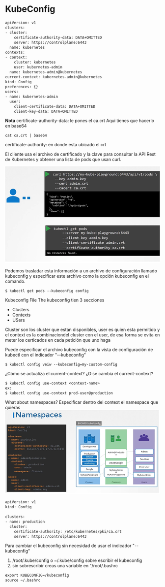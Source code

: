
# KubeConfig
```
apiVersion: v1
clusters:
- cluster:
    certificate-authority-data: DATA+OMITTED
    server: https://controlplane:6443
  name: kubernetes
contexts:
- context:
    cluster: kubernetes
    user: kubernetes-admin
  name: kubernetes-admin@kubernetes
current-context: kubernetes-admin@kubernetes
kind: Config
preferences: {}
users:
- name: kubernetes-admin
  user:
    client-certificate-data: DATA+OMITTED
    client-key-data: DATA+OMITTED
```
**Nota**
certificate-authority-data: le pones el ca.crt 
Aqui tienes que hacerlo en base64 
```
cat ca.crt | base64 
```

certificate-authority: en donde esta ubicado el crt



El cliente usa el archivo de certificado y la clave para consultar la API Rest de Kubernetes y obtener una lista de pods que usan curl.

![api](../assets/kc1.PNG)

Podemos trasladar esta información a un archivo de configuración llamado kubeconfig y especificar este archivo como la opción kubeconfig en el comando.

```
$ kubectl get pods --kubeconfig config
```

Kubeconfig File
The kubeconfig tien 3 secciones

- Clusters
- Contexts
- USers

Cluster son los cluster que están disponibles, user es quien esta permitido y el context es la combinaciondel cluster con el user, de esa forma se evita en meter los certicados en cada petición que uno haga

Puede especificar el archivo kubeconfig con la vista de configuración de kubectl con el indicador "--kubeconfig"

```
$ kubectl config veiw --kubeconfig=my-custom-config
```


¿Cómo se actualiza el current-context? ¿O se cambia el current-context?

```
$ kubectl config use-context <context-name>
ex: 
$ kubectl config use-context prod-user@production
```


What about namespaces?
Especificar dentro del context el namespace que quieras
![namespaces](../assets/kc9.PNG)


```
apiVersion: v1
kind: Config

clusters:
- name: production
  cluster:
    certificate-authority: /etc/kubernetes/pki/ca.crt
    server: https://controlplane:6443

```

Para cambiar el kubeconfig sin necesidad de usar el indicador "--kubeconfig" 

1. /root/.kube/config o ~/.kube/config sobre escribir el kubeconfig
2. sin sobrescribir creas una variable en "/root/.bashrc
```
export KUBECONFIG=/kubeconfig
source ~/.bashrc
```
